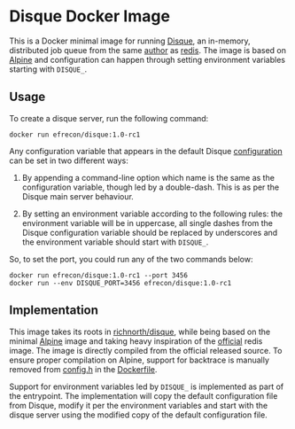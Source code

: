 # Disque Docker Image

This is a Docker minimal image for running [Disque], an in-memory, distributed
job queue from the same [author][antirez] as [redis]. The image is based on
[Alpine] and configuration can happen through setting environment variables
starting with `DISQUE_`.

## Usage

To create a disque server, run the following command:

    docker run efrecon/disque:1.0-rc1

Any configuration variable that appears in the default Disque [configuration]
can be set in two different ways:

1. By appending a command-line option which name is the same as the
   configuration variable, though led by a double-dash. This is as per the
   Disque main server behaviour.

2. By setting an environment variable according to the following rules: the
   environment variable will be in uppercase, all single dashes from the Disque
   configuration variable should be replaced by underscores and the environment
   variable should start with `DISQUE_`.

So, to set the port, you could run any of the two commands below:

    docker run efrecon/disque:1.0-rc1 --port 3456
    docker run --env DISQUE_PORT=3456 efrecon/disque:1.0-rc1

## Implementation

This image takes its roots in [richnorth/disque], while being based on the
minimal [Alpine] image and taking heavy inspiration of the [official] redis
image. The image is directly compiled from the official released source. To
ensure proper compilation on Alpine, support for backtrace is manually removed
from [config.h] in the [Dockerfile](./Dockerfile).

Support for environment variables led by `DISQUE_` is implemented as part of the
entrypoint. The implementation will copy the default configuration file from
Disque, modify it per the environment variables and start with the disque server
using the modified copy of the default configuration file.

  [Disque]: https://github.com/antirez/disque
  [antirez]: https://github.com/antirez/
  [redis]: https://github.com/antirez/redis
  [richnorth/disque]: https://hub.docker.com/r/richnorth/disque/
  [Alpine]: https://hub.docker.com/_/alpine/
  [official]: https://github.com/docker-library/redis/tree/master/4.0/alpine
  [config.h]: https://github.com/antirez/disque/blob/master/src/config.h
  [configuration]: https://github.com/antirez/disque/blob/master/disque.conf